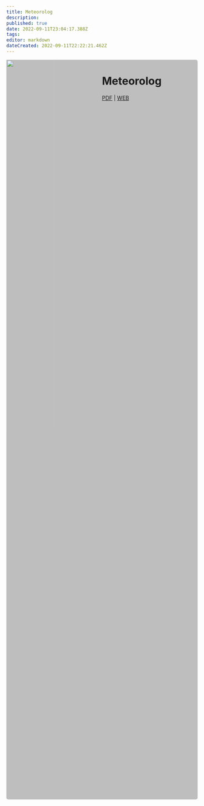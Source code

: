 ```yaml
---
title: Meteorolog
description: 
published: true
date: 2022-09-11T23:04:17.388Z
tags: 
editor: markdown
dateCreated: 2022-09-11T22:22:21.462Z
---
```


<div class="headerimage">
  <img src="https://odborky.skaut.cz/wp-content/uploads/2016/02/Meteorolog02-01-250x250.png">
  <h1>Meteorolog</h1>
    
[PDF](https://odborky.skaut.cz/wp-content/uploads/2016/12/Pracovni-list-Meteorolog_uprava2_nahled01.pdf) | [WEB](https://odborky.skaut.cz/meteorolog/)
</div>
<style>
  .headerimage{
    background-color: #00000040;
    border-radius: 5px;
    position: relative;
    float:left;
    width:100%;
  }
  .headerimage > h1:after{
    content: none !important;
  }
  .headerimage > img{
    float: left;
    position: relative;
    display: block;
  margin-left: auto;
  margin-right: auto;
  width: 50%;
  }
  .headerimage > p{
    overflow: hidden;
  }
</style>
